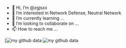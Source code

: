 - 👋 Hi, I’m @zgjsxx
- 👀 I’m interested in Network Defense, Neutral Network
- 🌱 I’m currently learning ...
- 💞️ I’m looking to collaborate on ...
- 📫 How to reach me ...

<!---
zgjsxx/zgjsxx is a ✨ special ✨ repository because its `README.md` (this file) appears on your GitHub profile.
You can click the Preview link to take a look at your changes.
--->


[![my github data](https://github-readme-stats.vercel.app/api?username=zgjsxx)
![my github data](https://github-readme-stats.vercel.app/api?username=zgjsxx&show_icons=true&theme=radical)

